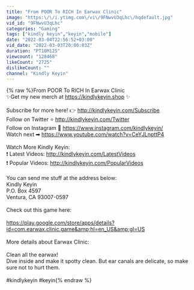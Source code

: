 ```yaml
---
title: "From POOR To RICH In Earwax Clinic"
image: "https:\/\/i.ytimg.com\/vi\/9FNwvU3qLhc\/hqdefault.jpg"
vid_id: "9FNwvU3qLhc"
categories: "Gaming"
tags: ["kindly keyin","keyin","mobile"]
date: "2022-03-04T22:56:52+03:00"
vid_date: "2022-03-03T20:00:03Z"
duration: "PT10M12S"
viewcount: "128468"
likeCount: "2725"
dislikeCount: ""
channel: "Kindly Keyin"
---
```

{% raw %}From POOR To RICH In Earwax Clinic<br />✨Get my new merch at <a rel="nofollow" target="blank" href="https://kindlykeyin.shop">https://kindlykeyin.shop</a> ✨<br /><br />Subscribe for more here! 👉 <a rel="nofollow" target="blank" href="http://kindlykeyin.com/Subscribe">http://kindlykeyin.com/Subscribe</a><br />Follow on Twitter ⭐ <a rel="nofollow" target="blank" href="http://kindlykeyin.com/Twitter">http://kindlykeyin.com/Twitter</a><br />Follow on Instagram 🌟 <a rel="nofollow" target="blank" href="https://www.instagram.com/kindlykeyin/">https://www.instagram.com/kindlykeyin/</a><br />Watch next ➡ <a rel="nofollow" target="blank" href="https://www.youtube.com/watch?v=CeYJLnpttP4">https://www.youtube.com/watch?v=CeYJLnpttP4</a><br /><br />Watch More Kindly Keyin:<br />❗ Latest Videos: <a rel="nofollow" target="blank" href="http://kindlykeyin.com/LatestVideos">http://kindlykeyin.com/LatestVideos</a><br />❗ Popular Videos: <a rel="nofollow" target="blank" href="http://kindlykeyin.com/PopularVideos">http://kindlykeyin.com/PopularVideos</a><br /><br />You can send me stuff at the address below:<br />Kindly Keyin<br />P.O. Box 4597<br />Ventura, CA 93007-0597<br /><br />Check out this game here:<br /><br /><a rel="nofollow" target="blank" href="https://play.google.com/store/apps/details?id=com.earwax.clinic.game&amp;hl=en_US&amp;gl=US">https://play.google.com/store/apps/details?id=com.earwax.clinic.game&amp;hl=en_US&amp;gl=US</a><br /><br />More details about Earwax Clinic:<br /><br />Clean all the earwax!<br />Dive inside and make it spotty clean. But ear canals are delicate, so make sure not to hurt them.<br /><br />#kindlykeyin #keyin{% endraw %}

